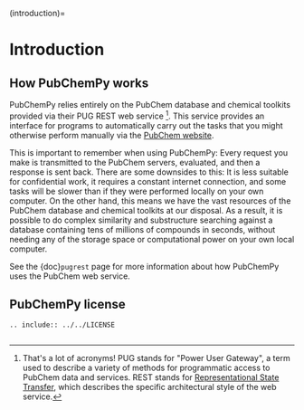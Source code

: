 (introduction)=

# Introduction

## How PubChemPy works

PubChemPy relies entirely on the PubChem database and chemical toolkits provided via their PUG REST web service [^f1]. This service provides an interface for programs to automatically carry out the tasks that you might otherwise perform manually via the [PubChem website].

This is important to remember when using PubChemPy: Every request you make is transmitted to the PubChem servers, evaluated, and then a response is sent back. There are some downsides to this: It is less suitable for confidential work, it requires a constant internet connection, and some tasks will be slower than if they were performed locally on your own computer. On the other hand, this means we have the vast resources of the PubChem database and chemical toolkits at our disposal. As a result, it is possible to do complex similarity and substructure searching against a database containing tens of millions of compounds in seconds, without needing any of the storage space or computational power on your own local computer.

See the {doc}`pugrest` page for more information about how PubChemPy uses the PubChem web service.

## PubChemPy license

```{eval-rst}
.. include:: ../../LICENSE
```

```{rubric} Footnotes
```

[^f1]: That's a lot of acronyms! PUG stands for "Power User Gateway", a term used to describe a variety of methods for programmatic access to PubChem data and services. REST stands for [Representational State Transfer], which describes the specific architectural style of the web service.

[pubchem website]: https://pubchem.ncbi.nlm.nih.gov
[representational state transfer]: https://en.wikipedia.org/wiki/Representational_state_transfer
